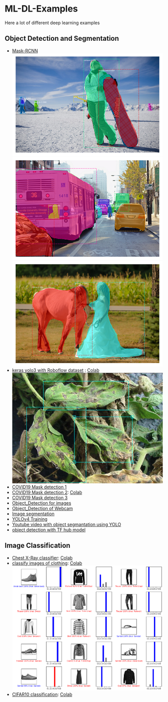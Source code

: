 # ML-DL-Examples
Here a lot of different deep learning examples


## Object Detection and Segmentation
- [Mask-RCNN](https://github.com/MohamedAbuAmira/ML-DL-Examples/blob/master/Mask_R_CNN_demo.ipynb)
![image](https://github.com/MohamedAbuAmira/ML-DL-Examples/raw/master/Attachments/10.png)
![image](https://github.com/MohamedAbuAmira/ML-DL-Examples/raw/master/Attachments/13.png)
![image](https://github.com/MohamedAbuAmira/ML-DL-Examples/raw/master/Attachments/6.png)
- [keras yolo3 with Roboflow dataset](https://github.com/MohamedAbuAmira/ML-DL-Examples/blob/master/Training_YOLOv3_object_detection_on_a_custom_dataset_(keras_yolo3_with_Roboflow).ipynb) : [Colab](https://colab.research.google.com/github/MohamedAbuAmira/ML-DL-Examples/blob/master/Training_YOLOv3_object_detection_on_a_custom_dataset_(keras_yolo3_with_Roboflow).ipynb) 
![image](https://github.com/MohamedAbuAmira/ML-DL-Examples/raw/master/Attachments/68747470733a2f2f692e696d6775722e636f6d2f66476c51306b472e706e67.png)
- [COVID19 Mask detection 1](https://github.com/MohamedAbuAmira/ML-DL-Examples/blob/master/Train_custom_Object_Detection_model_to_detection_COVID_19_Masks_.ipynb)
- [COVID19 Mask detection 2](https://github.com/MohamedAbuAmira/ML-DL-Examples/blob/master/Train_custom_Object_Detection_model_to_detection_COVID_19_Masks2.ipynb): [Colab](https://colab.research.google.com/github/MohamedAbuAmira/ML-DL-Examples/blob/master/Train_custom_Object_Detection_model_to_detection_COVID_19_Masks2.ipynb)
- [COVID19 Mask detection 3](https://github.com/MohamedAbuAmira/ML-DL-Examples/blob/master/Mask_Detection_with_CV2_and_Keras_(Training_and_Prediction).ipynb)
- [Object_Detection for images](https://github.com/MohamedAbuAmira/ML-DL-Examples/blob/master/Object_Detection_for_images2_.ipynb)
- [Object_Detection of Webcam](https://github.com/MohamedAbuAmira/ML-DL-Examples/blob/master/Object_Detection_for_images%2C_webcam.ipynb)
- [Image segmentation](https://github.com/MohamedAbuAmira/ML-DL-Examples/blob/master/Image_segmentation.ipynb)
- [YOLOv4 Training](https://github.com/MohamedAbuAmira/ML-DL-Examples/blob/master/Copy_of_YOLOv4_Training_Tutorial.ipynb)
- [Youtube video with object segmantation using YOLO](https://www.youtube.com/watch?v=--f_kfNnggQ)
- [object detection with TF hub model](https://github.com/MohamedAbuAmira/ML-DL-Examples/blob/master/object_detection_with_TF_hub_model.ipynb)

## Image Classification
- [Chest X-Ray classifier](https://github.com/MohamedAbuAmira/ML-DL-Examples/blob/master/CNN_model_Chest_X_Ray_classifier_(Pneumonia).ipynb): [Colab](https://colab.research.google.com/github/MohamedAbuAmira/ML-DL-Examples/blob/master/CNN_model_Chest_X_Ray_classifier_(Pneumonia).ipynb)
- [classify images of clothing](https://github.com/MohamedAbuAmira/ML-DL-Examples/blob/master/CNN_model_to_classify_images_of_clothing_.ipynb): [Colab](https://colab.research.google.com/github/MohamedAbuAmira/ML-DL-Examples/blob/master/CNN_model_to_classify_images_of_clothing_.ipynb)
![image](https://github.com/MohamedAbuAmira/ML-DL-Examples/raw/master/Attachments/clothing.png)
- [CIFAR10 classification](https://github.com/MohamedAbuAmira/ML-DL-Examples/blob/master/CNN_model_for_CIFAR10_dataset.ipynb): [Colab]((https://colab.research.google.com/github/MohamedAbuAmira/ML-DL-Examples/blob/master/CNN_model_for_CIFAR10_dataset.ipynb))
